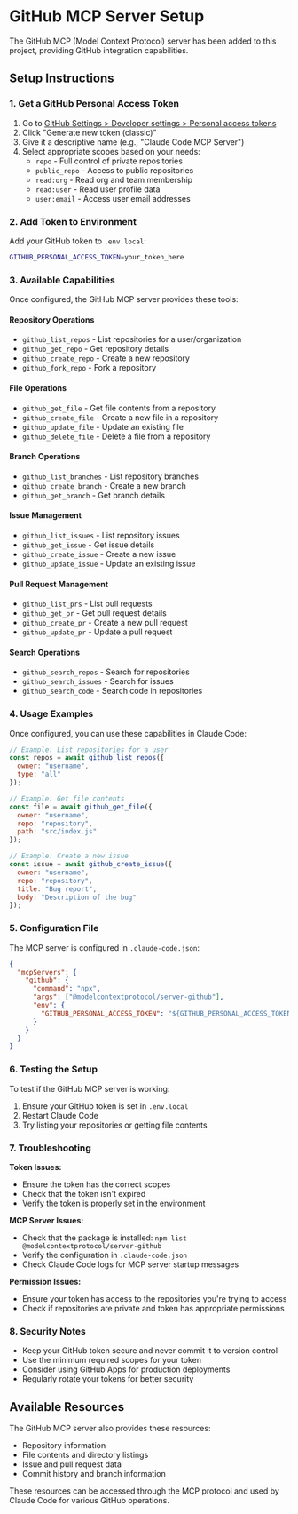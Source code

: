 # GitHub MCP Server Setup

The GitHub MCP (Model Context Protocol) server has been added to this project, providing GitHub integration capabilities.

## Setup Instructions

### 1. Get a GitHub Personal Access Token

1. Go to [GitHub Settings > Developer settings > Personal access tokens](https://github.com/settings/tokens)
2. Click "Generate new token (classic)"
3. Give it a descriptive name (e.g., "Claude Code MCP Server")
4. Select appropriate scopes based on your needs:
   - `repo` - Full control of private repositories
   - `public_repo` - Access to public repositories
   - `read:org` - Read org and team membership
   - `read:user` - Read user profile data
   - `user:email` - Access user email addresses

### 2. Add Token to Environment

Add your GitHub token to `.env.local`:

```bash
GITHUB_PERSONAL_ACCESS_TOKEN=your_token_here
```

### 3. Available Capabilities

Once configured, the GitHub MCP server provides these tools:

#### Repository Operations
- `github_list_repos` - List repositories for a user/organization
- `github_get_repo` - Get repository details
- `github_create_repo` - Create a new repository
- `github_fork_repo` - Fork a repository

#### File Operations
- `github_get_file` - Get file contents from a repository
- `github_create_file` - Create a new file in a repository
- `github_update_file` - Update an existing file
- `github_delete_file` - Delete a file from a repository

#### Branch Operations
- `github_list_branches` - List repository branches
- `github_create_branch` - Create a new branch
- `github_get_branch` - Get branch details

#### Issue Management
- `github_list_issues` - List repository issues
- `github_get_issue` - Get issue details
- `github_create_issue` - Create a new issue
- `github_update_issue` - Update an existing issue

#### Pull Request Management
- `github_list_prs` - List pull requests
- `github_get_pr` - Get pull request details
- `github_create_pr` - Create a new pull request
- `github_update_pr` - Update a pull request

#### Search Operations
- `github_search_repos` - Search for repositories
- `github_search_issues` - Search for issues
- `github_search_code` - Search code in repositories

### 4. Usage Examples

Once configured, you can use these capabilities in Claude Code:

```javascript
// Example: List repositories for a user
const repos = await github_list_repos({
  owner: "username",
  type: "all"
});

// Example: Get file contents
const file = await github_get_file({
  owner: "username",
  repo: "repository",
  path: "src/index.js"
});

// Example: Create a new issue
const issue = await github_create_issue({
  owner: "username",
  repo: "repository",
  title: "Bug report",
  body: "Description of the bug"
});
```

### 5. Configuration File

The MCP server is configured in `.claude-code.json`:

```json
{
  "mcpServers": {
    "github": {
      "command": "npx",
      "args": ["@modelcontextprotocol/server-github"],
      "env": {
        "GITHUB_PERSONAL_ACCESS_TOKEN": "${GITHUB_PERSONAL_ACCESS_TOKEN}"
      }
    }
  }
}
```

### 6. Testing the Setup

To test if the GitHub MCP server is working:

1. Ensure your GitHub token is set in `.env.local`
2. Restart Claude Code
3. Try listing your repositories or getting file contents

### 7. Troubleshooting

**Token Issues:**
- Ensure the token has the correct scopes
- Check that the token isn't expired
- Verify the token is properly set in the environment

**MCP Server Issues:**
- Check that the package is installed: `npm list @modelcontextprotocol/server-github`
- Verify the configuration in `.claude-code.json`
- Check Claude Code logs for MCP server startup messages

**Permission Issues:**
- Ensure your token has access to the repositories you're trying to access
- Check if repositories are private and token has appropriate permissions

### 8. Security Notes

- Keep your GitHub token secure and never commit it to version control
- Use the minimum required scopes for your token
- Consider using GitHub Apps for production deployments
- Regularly rotate your tokens for better security

## Available Resources

The GitHub MCP server also provides these resources:
- Repository information
- File contents and directory listings
- Issue and pull request data
- Commit history and branch information

These resources can be accessed through the MCP protocol and used by Claude Code for various GitHub operations.